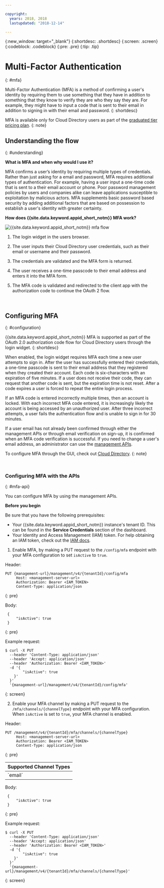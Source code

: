 ```yaml
---

copyright:
  years: 2018, 2018
  lastupdated: "2018-12-14"

---
```


{:new_window: target="_blank"}
{:shortdesc: .shortdesc}
{:screen: .screen}
{:codeblock: .codeblock}
{:pre: .pre}
{:tip: .tip}


# Multi-Factor Authentication
{: #mfa}

Multi-Factor Authentication (MFA) is a method of confirming a user's identity by requiring them to use something that they have in addition to something that they know to verify they are who they say they are. For example, they might have to input a code that is sent to their email in addition to signing in with their email and password.
{: shortdesc}

MFA is available only for Cloud Directory users as part of the [graduated tier pricing plan](faq.html#pricing).
{: note}

## Understanding the flow
{: #understanding}

**What is MFA and when why would I use it?**

MFA confirms a user’s identity by requiring multiple types of credentials. Rather than just asking for a email and password, MFA requires additional types of authentication. For example, having a user input a one-time code that is sent to a their email account or phone. Poor password management policies by users and companies alike can leave applications susceptible to exploitation by malicious actors. MFA supplements basic password based security by adding additional factors that are based on possession to establish a user's identity with greater certainty.




**How does {{site.data.keyword.appid_short_notm}} MFA work?**

![{{site.data.keyword.appid_short_notm}} mfa flow](images/mfa-flow.png)

1. The login widget in the users browser.

2. The user inputs their Cloud Directory user credentials, such as their email or username and their password.

3. The credentials are validated and the MFA form is returned.

4. The user receives a one-time passcode to their email address and enters it into the MFA form.

5. The MFA code is validated and redirected to the client app with the authorization code to continue the OAuth 2 flow.


</br>

## Configuring MFA
{: #configuration}

{{site.data.keyword.appid_short_notm}} MFA is supported as part of the OAuth 2.0 authorization code flow for Cloud Directory users through the login widget.
{: shortdesc}

When enabled, the login widget requires MFA each time a new user attempts to sign in. After the user has successfully entered their credentials, a one-time passcode is sent to their email address that they registered when they created their account. Each code is six-characters with an expiration of five minutes. If a user does not receive their code, they can request that another code is sent, but the expiration time is not reset. After a code expires a user is forced to repeat the entire login process.

If an MFA code is entered incorrectly multiple times, then an account is locked. With each incorrect MFA code entered, it is increasingly likely the account is being accessed by an unauthorized user. After three incorrect attempts, a user fails the authentication flow and is unable to sign in for 30 minutes.

If a user email has not already been confirmed through either the management APIs or through email verification on sign-up, it is confirmed when an MFA code verification is successful. If you need to change a user's email address, an administrator can use the [management APIs](https://appid-management.ng.bluemix.net/swagger-ui/#!/Cloud_Directory_Users/updateCloudDirectoryUser).

To configure MFA through the GUI, check out [Cloud Directory](cloud-directory.html).
{: note}

</br>

### Configuring MFA with the APIs
{: #mfa-api}

You can configure MFA by using the management APIs.

**Before you begin**

Be sure that you have the following prerequisites:

* Your {{site.data.keyword.appid_short_notm}} instance's tenant ID. This can be found in the **Service Credentials** section of the dashboard.
* Your Identity and Access Management (IAM) token. For help obtaining an IAM token, check out the [IAM docs](/docs/iam/apikey_iamtoken.html).


1. Enable MFA, by making a PUT request to the `/config/mfa` endpoint with your MFA configuration to set `isActive` to `true`.

  Header:
  ```
  PUT {management-url}/management/v4/{tenantId}/config/mfa
       Host: <management-server-url>
       Authorization: Bearer <IAM_TOKEN>
       Content-Type: application/json
  ```
  {: pre}

  Body:
  ```
   {
       "isActive": true
   }
  ```
  {: pre}

  Example request:
  ```
  $ curl -X PUT
    --header 'Content-Type: application/json'
    --header 'Accept: application/json'
    --header 'Authorization: Bearer <IAM_TOKEN>'
    -d '{
          "isActive": true
      }'
    }'
    '{management-url}/management/v4/{tenantId}/config/mfa'
  ```
  {: screen}

2. Enable your MFA channel by making a PUT request to the `/mfa/channels/{channelType}` endpoint with your MFA configuration. When `isActive` is set to `true`, your MFA channel is enabled.

  Header:
  ```
  PUT /management/v4/{tenantId}/mfa/channels/{channelType}
       Host: <management-server-url>
       Authorization: Bearer <IAM_TOKEN>
       Content-Type: application/json
  ```
  {: pre}

  <table>
    <thead>
      <th colspan=3>Supported Channel Types</th>
    </thead>
    <tbody>
      <tr>
        <td>`email`</td>
      </tr>
    </tbody>
  </table>

  Body:
  ```
   {
       "isActive": true
   }
  ```
  {: pre}

  Example request:
  ```
  $ curl -X PUT
    --header 'Content-Type: application/json'
    --header 'Accept: application/json'
    --header 'Authorization: Bearer <IAM_TOKEN>'
    -d '{
          "isActive": true
      }'
    }'
    '{management-url}/management/v4/{tenantId}/mfa/channels/{channelType}'
  ```
  {: screen}

</br>
